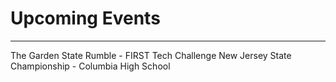 # Upcoming Events
---

The Garden State Rumble - FIRST Tech Challenge New Jersey State Championship - Columbia High School
